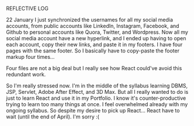 REFLECTIVE LOG

22 January 
I just synchronized the usernames for all my social media accounts, from public accounts like LinkedIn, Instagram, Facebook, and Github to personal accounts like Quora, Twitter, and Wordpress. Now all my social media account have a new hyperlink, and I ended up having to open each account, copy their new links, and paste it in my footers. I have four pages with the same footer. So I basically have to copy-paste the footer markup four times...

Four files are not a big deal but I really see how React could've avoid this redundant work.

So I'm really stressed now. I'm in the middle of the syllabus learning DBMS, JSP, Servlet, Adobe After Effect, and 3D Max. But all I really wanted to do is just to learn React and use it in my Portfolio. I know it's counter-productive trying to learn too many things at once. I feel overwhelmed already with my ongoing syllabus. So despite my desire to pick up React... React have to wait (until the end of April). I'm sorry :(
